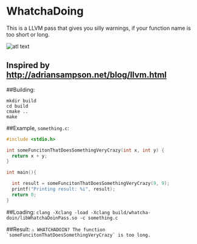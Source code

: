 # WhatchaDoing
This is a LLVM pass that gives you silly warnings, if your function name is too short or long.

![atl text](https://i.imgflip.com/16gs06.jpg) 
## Inspired by http://adriansampson.net/blog/llvm.html

##Building:
```shell
mkdir build
cd build
cmake ..
make
```

##Example, `something.c`:
```c
#include <stdio.h>

int someFuncitonThatDoesSomethingVeryCrazy(int x, int y) {
  return x + y;
}

int main(){

  int result = someFuncitonThatDoesSomethingVeryCrazy(9, 9);
  printf("Printing result: %i", result);
  return 0;
}
```
##Loading:
```clang -Xclang -load -Xclang build/whatcha-doin/libWhatchaDoinPass.so -c something.c```

##Result:
```⚠️ WHATCHADOIN? The function `someFuncitonThatDoesSomethingVeryCrazy` is too long.```



